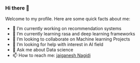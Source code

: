 ### Hi there 👋

<!--
**jaigane6387/jaigane6387** is a ✨ _special_ ✨ repository because its `README.md` (this file) appears on your GitHub profile. -->


Welcome to my profile. Here are some quick facts about me:

- 🔭 I’m currently working on recommendation systems
- 🌱 I’m currently learning rasa and deep learning frameworks
- 👯 I’m looking to collaborate on Machine learning Projects
- 🤔 I’m looking for help with interest in AI field
- 💬 Ask me about Data science
- 📫 How to reach me: <a href="https://www.linkedin.com/in/jaiganesh-nagidi-4205a4181/">jaiganesh Nagidi</a>
